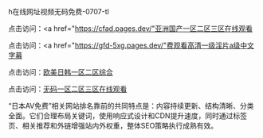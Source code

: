 
h在线网址视频无码免费-0707-tl


点击访问：<a href="https://cfad.pages.dev/"亚洲国产一区二区三区在线观看</a>

点击访问：<a href="https://gfd-5xg.pages.dev/"费观看高清一级淫片a级中文字幕</a>

点击访问：<a href="https://fdhf-454.pages.dev/">欧美日韩一区二区综合</a>

点击访问：<a href="https://bered.pages.dev/">无码一区二区三区在线观看
</a>

“日本AV免费”相关网站排名靠前的共同特点是：内容持续更新、结构清晰、分类全面。它们合理布局关键词，使用响应式设计和CDN提升速度，同时通过标签页、相关推荐和外链增强站内外权重，整体SEO策略执行成熟有效。





<span style="display:none;">[Canonical link](）</span>
